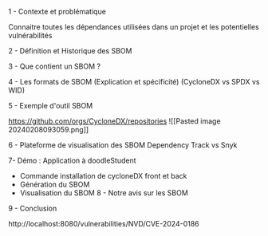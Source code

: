 


1 - Contexte et problématique

Connaitre toutes les dépendances utilisées dans un projet et les potentielles vulnérabilités

2 - Définition et Historique des SBOM

3 - Que contient un SBOM ?

4 - Les formats de SBOM (Explication et spécificité)
    (CycloneDX vs SPDX vs WID)
	        
5 - Exemple d'outil SBOM

https://github.com/orgs/CycloneDX/repositories
![[Pasted image 20240208093059.png]]

6 - Plateforme de visualisation des SBOM 
	Dependency Track vs Snyk
	
7- Démo : Application à doodleStudent
   - Commande installation de cycloneDX front et back
   - Génération du SBOM
   - Visualisation du SBOM
8 -  Notre avis sur les SBOM

9 - Conclusion

http://localhost:8080/vulnerabilities/NVD/CVE-2024-0186